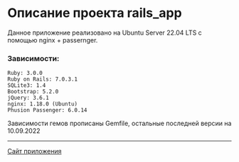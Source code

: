 # Описание проекта rails_app

Данное приложение реализовано на Ubuntu Server 22.04 LTS с помощью nginx + passernger.

### Зависимости:

```
Ruby: 3.0.0
Ruby on Rails: 7.0.3.1
SQLite3: 1.4
Bootstrap: 5.2.0
jQuery: 3.6.1
nginx: 1.18.0 (Ubuntu)
Phusion Passenger: 6.0.14
```

Зависимости гемов прописаны Gemfile, остальные последней версии на 10.09.2022 

---

[Сайт приложения](https://sueta.fun/)
